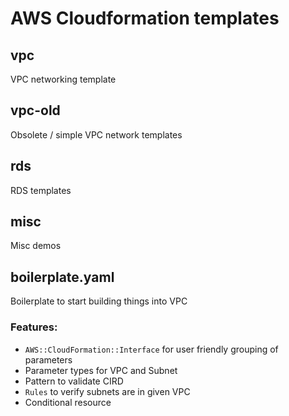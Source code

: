# AWS Cloudformation templates 

## vpc

VPC networking template

## vpc-old

Obsolete / simple VPC network templates

## rds

RDS templates

## misc

Misc demos

## boilerplate.yaml

Boilerplate to start building things into VPC

### Features:
* ```AWS::CloudFormation::Interface``` for user friendly grouping of parameters 
* Parameter types for VPC and Subnet
* Pattern to validate CIRD
* ```Rules``` to verify subnets are in given VPC
* Conditional resource

